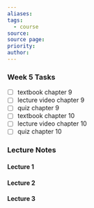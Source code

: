```yaml
---
aliases: 
tags:
  - course
source: 
source page: 
priority: 
author:
---
```

### Week 5 Tasks
- [ ] textbook chapter 9
- [ ] lecture video chapter 9
- [ ] quiz chapter 9
- [ ] textbook chapter 10
- [ ] lecture video chapter 10
- [ ] quiz chapter 10

### Lecture Notes
#### Lecture 1

#### Lecture 2

#### Lecture 3
